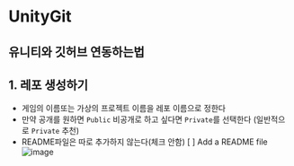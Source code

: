 # UnityGit
## 유니티와 깃허브 연동하는법

## 1. 레포 생성하기
- 게임의 이름또는 가상의 프로젝트 이름을 레포 이름으로 정한다
- 만약 공개를 원하면 `Public` 비공개로 하고 싶다면 `Private`를 선택한다 (일반적으로 `Private` 추천)
- README파일은 따로 추가하지 않는다(체크 안함)
[ ] Add a README file
![image](https://github.com/user-attachments/assets/e470fbc9-0b3c-46a0-bd10-5e4b014c3f27)
